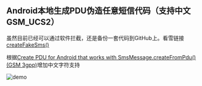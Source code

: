 ## Android本地生成PDU伪造任意短信代码（支持中文GSM_UCS2）

虽然目前已经可以通过软件拦截，还是备份一套代码到GitHub上。看雪链接[createFakeSms()](http://bbs.pediy.com/showthread.php?t=158683)

根据[Create PDU for Android that works with SmsMessage.createFromPdu() (GSM 3gpp)](http://stackoverflow.com/questions/12335642/create-pdu-for-android-that-works-with-smsmessage-createfrompdu-gsm-3gpp/12338541#12338541)增加中文字符支持

![demo](https://raw.github.com/upbit/FakeSMS/master/demo.jpg)
